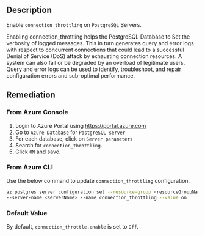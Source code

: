 ## Description

Enable `connection_throttling` on `PostgreSQL` Servers.

Enabling connection_throttling helps the PostgreSQL Database to Set the verbosity of logged messages. This in turn generates query and error logs with respect to concurrent connections that could lead to a successful Denial of Service (DoS) attack by exhausting connection resources. A system can also fail or be degraded by an overload of legitimate users. Query and error logs can be used to
identify, troubleshoot, and repair configuration errors and sub-optimal performance.

## Remediation

### From Azure Console

1. Login to Azure Portal using https://portal.azure.com
2. Go to `Azure Database` for `PostgreSQL server`
3. For each database, click on `Server parameters`
4. Search for `connection_throttling`.
5. Click `ON` and save.

### From Azure CLI

Use the below command to update `connection_throttling` configuration.

```bash
az postgres server configuration set --resource-group <resourceGroupName>
--server-name <serverName> --name connection_throttling --value on
```

### Default Value

By default, `connection_throttle.enable` is set to `Off`.